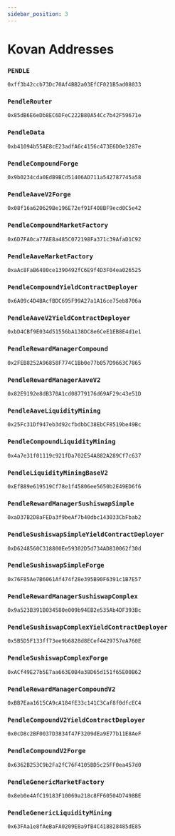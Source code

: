 ```yaml
---
sidebar_position: 3
---
```


# Kovan Addresses

### `PENDLE`
`0xff3b42ccb73Dc70Af4BB2a03EfCF021B5ad08033`

### `PendleRouter`
`0x85dB6E6eDb8EC6DFeC222B80A54Cc7b42F59671e`

### `PendleData`
`0xb41094b55AE8cE23adfA6c4156c473E6D0e3287e`

### `PendleCompoundForge`
`0x9b0234cda0EdB9BCd51406AD711a542787745a58`

### `PendleAaveV2Forge`
`0x08f16a620629Be196E72ef91F408BF9ecd0C5e42`

### `PendleCompoundMarketFactory`
`0x6D7FA0ca77AE8a485C072198Fa371c39AfaD1C92`

### `PendleAaveMarketFactory`
`0xaAc8FaB6480ce1390492fC6E9f4D3F04ea026525`

### `PendleCompoundYieldContractDeployer`
`0x6A09c4D4BAcfBDC695F99A27a1A16ce75eb8706a`

### `PendleAaveV2YieldContractDeployer`
`0xbD4CBf9E034d51556bA138DC8e6CeE1EB8E4d1e1`

### `PendleRewardManagerCompound`
`0x2FEB8252A96858F774C1Bb0e77b057D9663C7865`

### `PendleRewardManagerAaveV2`
`0x82E9192e8dB370A1cd08779176d69AF29c43e51D`

### `PendleAaveLiquidityMining`
`0x25Fc31Df947eb3d92cfbdbbC38EbCF8519be49Bc`

### `PendleCompoundLiquidityMining`
`0x4a7e31f01119c921fDa702E54A882A289Cf7c637`

### `PendleLiquidityMiningBaseV2`
`0xEfB89e619519Cf78e1f45806ee5650b2E49ED6f6`

### `PendleRewardManagerSushiswapSimple`
`0xaD37B2D8aFEDa3f9beAf7b40dbc143033CbFbab2`

### `PendleSushiswapSimpleYieldContractDeployer`
`0xD6248560C318800Ee59302D5d734AD830062f30d`

### `PendleSushiswapSimpleForge`
`0x76F85Ae7B6061Af474f28e395B90F6391c1B7E57`

### `PendleRewardManagerSushiswapComplex`
`0x9a523B391B034580e009b94EB2e535Ab4DF393Bc`

### `PendleSushiswapComplexYieldContractDeployer`
`0x5B5D5F133ff73ee9b6828d8ECef4429757eA760E`

### `PendleSushiswapComplexForge`
`0xACf49E27b5E7aa663E0B4a38D65d151f65E00B62`

### `PendleRewardManagerCompoundV2`
`0xBB7Eaa1615CA9cA184fE33c141C3Caf8f0dfcEC4`

### `PendleCompoundV2YieldContractDeployer`
`0x0cD8c2BF0037D3834f47F3209dEa9E77b11E8AeF`

### `PendleCompoundV2Forge`
`0x6362B253C9b2Fa2fC76F4105BD5c25FF0ea457d0`

### `PendleGenericMarketFactory`
`0x8eb0e4AfC19183F10069a218c8FF60504D7498BE`

### `PendleGenericLiquidityMining`
`0x63FAa1e8fAeBaFA0209E8a9fB4C418828485dE85`

